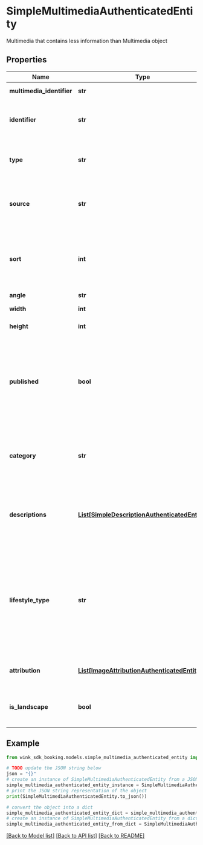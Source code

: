 # SimpleMultimediaAuthenticatedEntity

Multimedia that contains less information than Multimedia object

## Properties

Name | Type | Description | Notes
------------ | ------------- | ------------- | -------------
**multimedia_identifier** | **str** | Document identifier | 
**identifier** | **str** | Use this identifier to communicate with Cloudinary. | 
**type** | **str** | Whether Cloudinary media is a VIDEO or IMAGE. | 
**source** | **str** | Currently ONLY using Cloudinary to store all image / video assets. | [default to 'CLOUDINARY']
**sort** | **int** | Sort allows you to control how you want to sort this record in a list of media records. | [default to 999]
**angle** | **str** | Media angle | [optional] 
**width** | **int** | Media width in pixels. | 
**height** | **int** | Media height in pixels. | 
**published** | **bool** | Instead of deleting the media, choose to un-publish it instead for later re-use. Could be you keep seasonal images of the property. | [optional] [default to False]
**category** | **str** | Supported OTA specification &#x60;PIC&#x60; code. See [OTA geoname data](#operation/showAvailableCodesForCategory) | [optional] 
**descriptions** | [**List[SimpleDescriptionAuthenticatedEntity]**](SimpleDescriptionAuthenticatedEntity.md) | Localized media captions to give user some context about where this media was taken. | [optional] 
**lifestyle_type** | **str** | Associate this media with a specific lifestyle type. A user searching and filtering inventory based on lifestyles can be shown relevant media first. | [optional] 
**attribution** | [**List[ImageAttributionAuthenticatedEntity]**](ImageAttributionAuthenticatedEntity.md) | Whether image has attribution properties | [optional] 
**is_landscape** | **bool** | True if media width is greater or equal to height | [optional] 

## Example

```python
from wink_sdk_booking.models.simple_multimedia_authenticated_entity import SimpleMultimediaAuthenticatedEntity

# TODO update the JSON string below
json = "{}"
# create an instance of SimpleMultimediaAuthenticatedEntity from a JSON string
simple_multimedia_authenticated_entity_instance = SimpleMultimediaAuthenticatedEntity.from_json(json)
# print the JSON string representation of the object
print(SimpleMultimediaAuthenticatedEntity.to_json())

# convert the object into a dict
simple_multimedia_authenticated_entity_dict = simple_multimedia_authenticated_entity_instance.to_dict()
# create an instance of SimpleMultimediaAuthenticatedEntity from a dict
simple_multimedia_authenticated_entity_from_dict = SimpleMultimediaAuthenticatedEntity.from_dict(simple_multimedia_authenticated_entity_dict)
```
[[Back to Model list]](../README.md#documentation-for-models) [[Back to API list]](../README.md#documentation-for-api-endpoints) [[Back to README]](../README.md)


